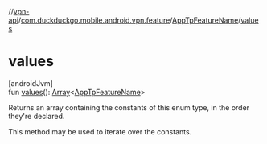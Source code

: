 //[vpn-api](../../../index.md)/[com.duckduckgo.mobile.android.vpn.feature](../index.md)/[AppTpFeatureName](index.md)/[values](values.md)

# values

[androidJvm]\
fun [values](values.md)(): [Array](https://kotlinlang.org/api/latest/jvm/stdlib/kotlin/-array/index.html)&lt;[AppTpFeatureName](index.md)&gt;

Returns an array containing the constants of this enum type, in the order they're declared.

This method may be used to iterate over the constants.
